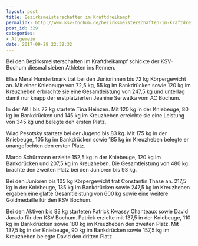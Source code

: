 ```yaml
---
layout: post
title: Bezirksmeisterschaften im Kraftdreikampf
permalink: http://www.ksv-bochum.de/bezirksmeisterschaften-im-kraftdreikampf
post_id: 329
categories: 
- Allgemein
date: 2017-09-28 22:38:32
---
```


Bei den Bezirksmeisterschaften im Kraftdreikampf schickte der KSV-Bochum diesmal sieben Athleten ins Rennen.

Elisa Meral Hundertmark trat bei den Juniorinnen bis 72 kg Körpergewicht an. Mit einer Kniebeuge von 72,5 kg, 55 kg im Bankdrücken sowie 120 kg im Kreuzheben erbrachte sie eine Gesamtleistung von 247,5 kg und unterlag damit nur knapp der erstplatzierten Jeanine Serwatka vom AC Bochum.
 
In der AK I bis 72 kg startete Tina Heinzen. Mit 120 kg in der Kniebeuge, 80 kg im Bankdrücken und 145 kg im Kreuzheben erreichte sie eine Leistung von 345 kg und belegte den ersten Platz.

Wlad Pesotsky startete bei der Jugend bis 83 kg. Mit 175 kg in der Kniebeuge, 105 kg im Bankdrücken sowie 185 kg im Kreuzheben belegte er unangefochten den ersten Platz.

Marco Schürmann erzielte 152,5 kg in der Kniebeuge, 120 kg im Bankdrücken und 207,5 kg im Kreuzheben. Die Gesamtleistung von 480 kg brachte den zweiten Platz bei den Junioren bis 93 kg.

Bei den Junioren bis 105 kg Körpergewicht trat Constantin Thase an. 217,5 kg in der Kniebeuge, 135 kg im Bankdrücken sowie 247,5 kg im Kreuzheben ergaben eine glatte Gesamtleistung von 600 kg sowie eine weitere Goldmedaille für den KSV Bochum.

Bei den Aktiven bis 83 kg starteten Patrick Kwassy Chanteaux sowie David Jurado für den KSV Bochum. Patrick erzielte mit 137,5 in der Kniebeuge, 110 kg im Bankdrücken sowie 180 kg im Kreuzheben den zweiten Platz. Mit 137,5 kg in der Kniebeuge, 90 kg im Bankdrücken sowie 157,5 kg im Kreuzheben belegte David den dritten Platz.